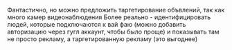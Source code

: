 Фантастично, но можно предложить таргетирование объвлений, так как много камер видеонаблюдения
Более реально - идентифицировать людей, которые подключаются к вай фаю (можно добавить авторизацию через гугл аккаунт, чтобы было проще) и показывать там не просто рекламу, а таргетированную рекламу (это выгоднее)
